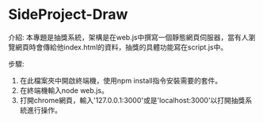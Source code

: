 # SideProject-Draw

介紹:
本專題是抽獎系統，架構是在web.js中撰寫一個靜態網頁伺服器，當有人瀏覽網頁時會傳給他index.html的資料，抽獎的具體功能寫在script.js中。

步驟:
1. 在此檔案夾中開啟終端機，使用npm install指令安裝需要的套件。
2. 在終端機輸入node web.js。
3. 打開chrome網頁，輸入'127.0.0.1:3000'或是'localhost:3000'以打開抽獎系統進行操作。

